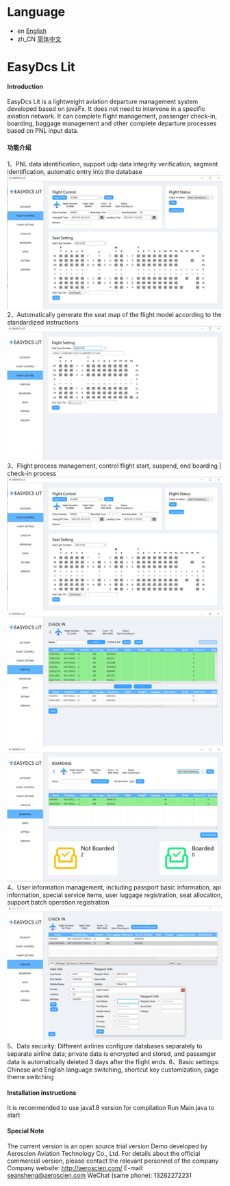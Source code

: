 # Language
- en [English](README_en.md)
- zh_CN [简体中文](README_zh.md)

# EasyDcs Lit

#### Introduction
EasyDcs Lit is a lightweight aviation departure management system developed based on javaFx. It does not need to intervene in a specific aviation network. It can complete flight management, passenger check-in, boarding, baggage management and other complete departure processes based on PNL input data.

#### 功能介绍
1、PNL data identification, support udp data integrity verification, segment identification, automatic entry into the database
![输入图片说明](src/resources/img/%E5%BE%AE%E4%BF%A1%E5%9B%BE%E7%89%87_20230603160747.png)
2、Automatically generate the seat map of the flight model according to the standardized instructions
![输入图片说明](src/resources/img/%E5%BE%AE%E4%BF%A1%E5%9B%BE%E7%89%87_20230603160834.png)
3、Flight process management, control flight start, suspend, end boarding | check-in process
![输入图片说明](src/resources/img/%E5%BE%AE%E4%BF%A1%E5%9B%BE%E7%89%87_20230603160747.png)
![输入图片说明](src/resources/img/%E5%BE%AE%E4%BF%A1%E5%9B%BE%E7%89%87_20230603161112.png)
![输入图片说明](src/resources/img/%E5%BE%AE%E4%BF%A1%E5%9B%BE%E7%89%87_20230603162848.png)
4、User information management, including passport basic information, api information, special service items, user luggage registration, seat allocation, support batch operation registration
![输入图片说明](src/resources/img/%E5%BE%AE%E4%BF%A1%E5%9B%BE%E7%89%87_20230603163033.png)
5、Data security: Different airlines configure databases separately to separate airline data; private data is encrypted and stored, and passenger data is automatically deleted 3 days after the flight ends.
6、Basic settings: Chinese and English language switching, shortcut key customization, page theme switching

#### Installation instructions
It is recommended to use java1.8 version for compilation
Run Main.java to start

#### Special Note
The current version is an open source trial version Demo developed by Aeroscien Aviation Technology Co., Ltd. For details about the official commercial version, please contact the relevant personnel of the company
Company website: http://aeroscien.com/
E-mail: seansheng@aeroscien.com
WeChat (same phone): 13262272231
